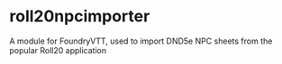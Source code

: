 # roll20npcimporter
A module for FoundryVTT, used to import DND5e NPC sheets from the popular Roll20 application
